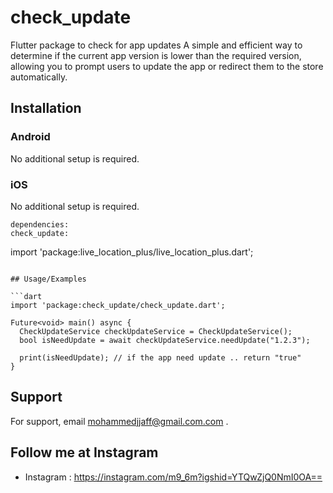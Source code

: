 # check_update

Flutter package to check for app updates
A simple and efficient way to determine if the current app version is lower than the required version, allowing you to prompt users to update the app or redirect them to the store automatically.



## Installation

### Android
No additional setup is required.

### iOS
No additional setup is required.






```
dependencies:
check_update:

```

import 'package:live_location_plus/live_location_plus.dart';
```

## Usage/Examples

```dart
import 'package:check_update/check_update.dart';

Future<void> main() async {
  CheckUpdateService checkUpdateService = CheckUpdateService();
  bool isNeedUpdate = await checkUpdateService.needUpdate("1.2.3");

  print(isNeedUpdate); // if the app need update .. return "true"
}
```


## Support

For support, email mohammedjjaff@gmail.com.com .


## Follow me at Instagram

- Instagram : https://instagram.com/m9_6m?igshid=YTQwZjQ0NmI0OA==

